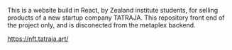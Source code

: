 This is a website build in React, by Zealand institute students, for selling products of a new startup company TATRAJA. This repository front end of the project only, and is disconected from the metaplex backend.

https://nft.tatraja.art/

